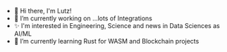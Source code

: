 - 👋 Hi there, I'm Lutz!
- 🔭 I’m currently working on ...lots of Integrations
- ✨ I'm interested in Engineering, Science and news in Data Sciences as AI/ML
- 🌱 I’m currently learning Rust for WASM and Blockchain projects
<!--
**LutBit/LutBit** is a ✨ _special_ ✨ repository because its `README.md` (this file) appears on your GitHub profile.

Here are some ideas to get you started:

-->
